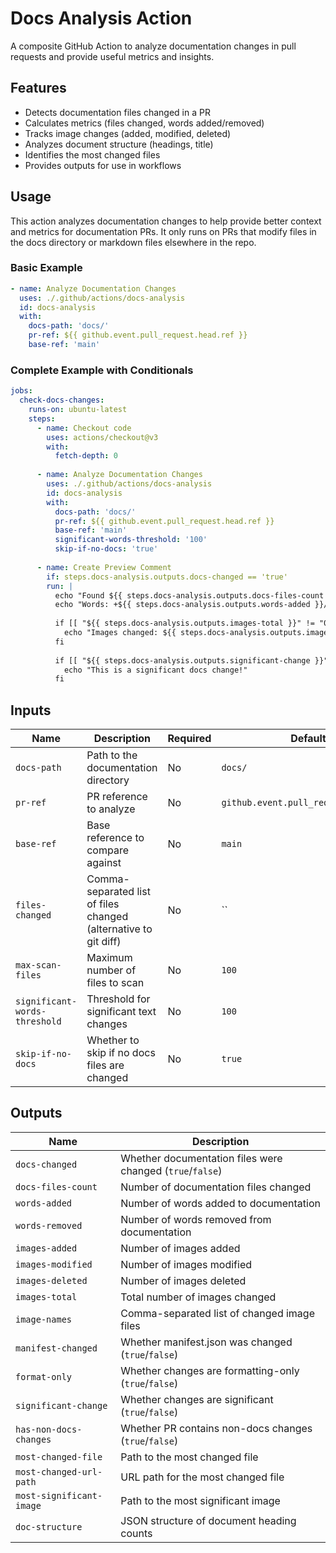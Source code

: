 # Docs Analysis Action

A composite GitHub Action to analyze documentation changes in pull requests and provide useful metrics and insights.

## Features

- Detects documentation files changed in a PR
- Calculates metrics (files changed, words added/removed)
- Tracks image changes (added, modified, deleted)
- Analyzes document structure (headings, title)
- Identifies the most changed files
- Provides outputs for use in workflows

## Usage

This action analyzes documentation changes to help provide better context and metrics for documentation PRs. 
It only runs on PRs that modify files in the docs directory or markdown files elsewhere in the repo.

### Basic Example

```yaml
- name: Analyze Documentation Changes
  uses: ./.github/actions/docs-analysis
  id: docs-analysis
  with:
    docs-path: 'docs/'
    pr-ref: ${{ github.event.pull_request.head.ref }}
    base-ref: 'main'
```

### Complete Example with Conditionals

```yaml
jobs:
  check-docs-changes:
    runs-on: ubuntu-latest
    steps:
      - name: Checkout code
        uses: actions/checkout@v3
        with:
          fetch-depth: 0
      
      - name: Analyze Documentation Changes
        uses: ./.github/actions/docs-analysis
        id: docs-analysis
        with:
          docs-path: 'docs/'
          pr-ref: ${{ github.event.pull_request.head.ref }}
          base-ref: 'main'
          significant-words-threshold: '100'
          skip-if-no-docs: 'true'
      
      - name: Create Preview Comment
        if: steps.docs-analysis.outputs.docs-changed == 'true'
        run: |
          echo "Found ${{ steps.docs-analysis.outputs.docs-files-count }} changed docs files"
          echo "Words: +${{ steps.docs-analysis.outputs.words-added }}/-${{ steps.docs-analysis.outputs.words-removed }}"
          
          if [[ "${{ steps.docs-analysis.outputs.images-total }}" != "0" ]]; then
            echo "Images changed: ${{ steps.docs-analysis.outputs.images-total }}"
          fi
          
          if [[ "${{ steps.docs-analysis.outputs.significant-change }}" == "true" ]]; then
            echo "This is a significant docs change!"
          fi
```

## Inputs

| Name | Description | Required | Default |
|------|-------------|----------|---------|
| `docs-path` | Path to the documentation directory | No | `docs/` |
| `pr-ref` | PR reference to analyze | No | `github.event.pull_request.head.ref` |
| `base-ref` | Base reference to compare against | No | `main` |
| `files-changed` | Comma-separated list of files changed (alternative to git diff) | No | `` |
| `max-scan-files` | Maximum number of files to scan | No | `100` |
| `significant-words-threshold` | Threshold for significant text changes | No | `100` |
| `skip-if-no-docs` | Whether to skip if no docs files are changed | No | `true` |

## Outputs

| Name | Description |
|------|-------------|
| `docs-changed` | Whether documentation files were changed (`true`/`false`) |
| `docs-files-count` | Number of documentation files changed |
| `words-added` | Number of words added to documentation |
| `words-removed` | Number of words removed from documentation |
| `images-added` | Number of images added |
| `images-modified` | Number of images modified |
| `images-deleted` | Number of images deleted |
| `images-total` | Total number of images changed |
| `image-names` | Comma-separated list of changed image files |
| `manifest-changed` | Whether manifest.json was changed (`true`/`false`) |
| `format-only` | Whether changes are formatting-only (`true`/`false`) |
| `significant-change` | Whether changes are significant (`true`/`false`) |
| `has-non-docs-changes` | Whether PR contains non-docs changes (`true`/`false`) |
| `most-changed-file` | Path to the most changed file |
| `most-changed-url-path` | URL path for the most changed file |
| `most-significant-image` | Path to the most significant image |
| `doc-structure` | JSON structure of document heading counts |